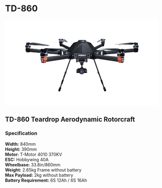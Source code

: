 # TD-860

![](../../../../.gitbook/assets/td-860.png)

## TD-860 Teardrop Aerodynamic Rotorcraft

### Specification 

**Width:** 840mm   
**Height:** 390mm   
**Motor:** T-Motor 4010 370KV   
**ESC:** Hobbywing 40A   
**Wheelbase:** 33.8in/860mm   
**Weight:** 2.65kg Frame without battery   
**Max Payload:** 2kg without battery   
**Battery Requirement:** 6S 12Ah / 6S 16Ah

